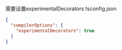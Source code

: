 需要设置experimentalDecorators
tsconfig.json
``` json
{
  "compilerOptions": {
    "experimentalDecorators": true
  }
}
```